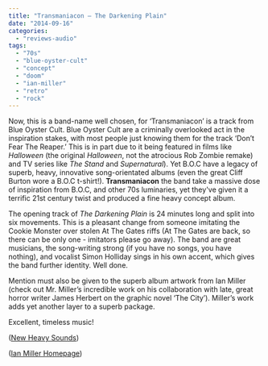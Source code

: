 ```yaml
---
title: "Transmaniacon – The Darkening Plain"
date: "2014-09-16"
categories: 
  - "reviews-audio"
tags: 
  - "70s"
  - "blue-oyster-cult"
  - "concept"
  - "doom"
  - "ian-miller"
  - "retro"
  - "rock"
---
```


Now, this is a band-name well chosen, for ‘Transmaniacon’ is a track from Blue Oyster Cult. Blue Oyster Cult are a criminally overlooked act in the inspiration stakes, with most people just knowing them for the track ‘Don’t Fear The Reaper.’ This is in part due to it being featured in films like _Halloween_ (the original _Halloween_, not the atrocious Rob Zombie remake) and TV series like _The Stand_ and _Supernatural_). Yet B.O.C have a legacy of superb, heavy, innovative song-orientated albums (even the great Cliff Burton wore a B.O.C t-shirt!). **Transmaniacon** the band take a massive dose of inspiration from B.O.C, and other 70s luminaries, yet they've given it a terrific 21st century twist and produced a fine heavy concept album.

The opening track of _The Darkening Plain_ is 24 minutes long and split into six movements. This is a pleasant change from someone imitating the Cookie Monster over stolen At The Gates riffs (At The Gates are back, so there can be only one - imitators please go away). The band are great musicians, the song-writing strong (if you have no songs, you have nothing), and vocalist Simon Holliday sings in his own accent, which gives the band further identity. Well done.

Mention must also be given to the superb album artwork from Ian Miller (check out Mr. Miller’s incredible work on his collaboration with late, great horror writer James Herbert on the graphic novel ‘The City’). Miller’s work adds yet another layer to a superb package.

Excellent, timeless music!

([New Heavy Sounds](http://www.newheavysounds.com/New%20Heavy%20Sounds/HOME/HOME.html))

([Ian Miller Homepage](http://www.ian-miller.org/))
